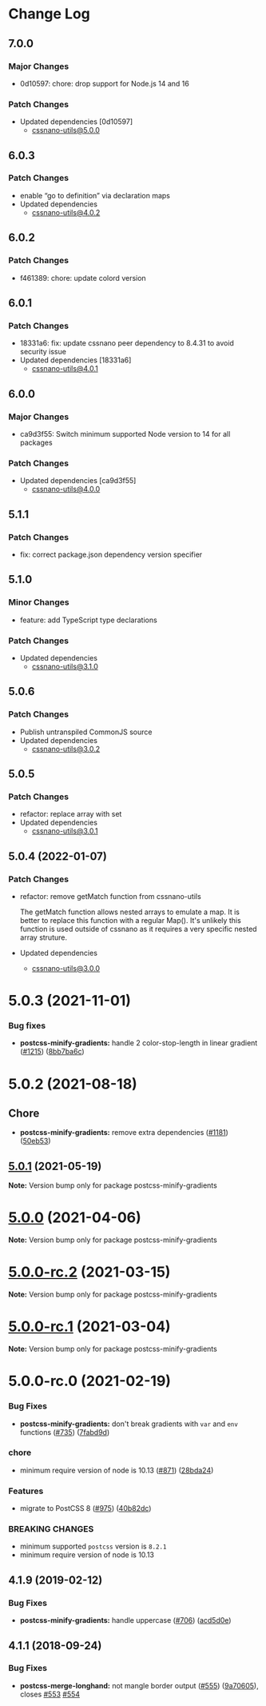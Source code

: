 # Change Log

## 7.0.0

### Major Changes

- 0d10597: chore: drop support for Node.js 14 and 16

### Patch Changes

- Updated dependencies [0d10597]
  - cssnano-utils@5.0.0

## 6.0.3

### Patch Changes

- enable “go to definition” via declaration maps
- Updated dependencies
  - cssnano-utils@4.0.2

## 6.0.2

### Patch Changes

- f461389: chore: update colord version

## 6.0.1

### Patch Changes

- 18331a6: fix: update cssnano peer dependency to 8.4.31 to avoid security issue
- Updated dependencies [18331a6]
  - cssnano-utils@4.0.1

## 6.0.0

### Major Changes

- ca9d3f55: Switch minimum supported Node version to 14 for all packages

### Patch Changes

- Updated dependencies [ca9d3f55]
  - cssnano-utils@4.0.0

## 5.1.1

### Patch Changes

- fix: correct package.json dependency version specifier

## 5.1.0

### Minor Changes

- feature: add TypeScript type declarations

### Patch Changes

- Updated dependencies
  - cssnano-utils@3.1.0

## 5.0.6

### Patch Changes

- Publish untranspiled CommonJS source
- Updated dependencies
  - cssnano-utils@3.0.2

## 5.0.5

### Patch Changes

- refactor: replace array with set
- Updated dependencies
  - cssnano-utils@3.0.1

## 5.0.4 (2022-01-07)

### Patch Changes

- refactor: remove getMatch function from cssnano-utils

  The getMatch function allows nested arrays to emulate a map.
  It is better to replace this function with a regular Map().
  It's unlikely this function is used outside of cssnano as it requires
  a very specific nested array struture.

- Updated dependencies
  - cssnano-utils@3.0.0

# 5.0.3 (2021-11-01)

### Bug fixes

- **postcss-minify-gradients:** handle 2 color-stop-length in linear gradient ([#1215](https://github.com/cssnano/cssnano/pull/1215)) ([8bb7ba6c](https://github.com/cssnano/cssnano/commit/8bb7ba6c1733fd12122589169d847b1a1212a6b5))

# 5.0.2 (2021-08-18)

## Chore

- **postcss-minify-gradients:** remove extra dependencies ([#1181](https://github.com/cssnano/cssnano/pull/1181)) ([50eb53](https://github.com/cssnano/cssnano/commit/50eb53e63b6eaae598ae4e51d02255ec8dcc9c8f))

## [5.0.1](https://github.com/cssnano/cssnano/compare/postcss-minify-gradients@5.0.0...postcss-minify-gradients@5.0.1) (2021-05-19)

**Note:** Version bump only for package postcss-minify-gradients

# [5.0.0](https://github.com/cssnano/cssnano/compare/postcss-minify-gradients@5.0.0-rc.2...postcss-minify-gradients@5.0.0) (2021-04-06)

**Note:** Version bump only for package postcss-minify-gradients

# [5.0.0-rc.2](https://github.com/cssnano/cssnano/compare/postcss-minify-gradients@5.0.0-rc.1...postcss-minify-gradients@5.0.0-rc.2) (2021-03-15)

**Note:** Version bump only for package postcss-minify-gradients

# [5.0.0-rc.1](https://github.com/cssnano/cssnano/compare/postcss-minify-gradients@5.0.0-rc.0...postcss-minify-gradients@5.0.0-rc.1) (2021-03-04)

**Note:** Version bump only for package postcss-minify-gradients

# 5.0.0-rc.0 (2021-02-19)

### Bug Fixes

- **postcss-minify-gradients:** don't break gradients with `var` and `env` functions ([#735](https://github.com/cssnano/cssnano/issues/735)) ([7fabd9d](https://github.com/cssnano/cssnano/commit/7fabd9d03c81142c5854d0c0a50bee15ed86c219))

### chore

- minimum require version of node is 10.13 ([#871](https://github.com/cssnano/cssnano/issues/871)) ([28bda24](https://github.com/cssnano/cssnano/commit/28bda243e32ce3ba89b3c358a5f78727b3732f11))

### Features

- migrate to PostCSS 8 ([#975](https://github.com/cssnano/cssnano/issues/975)) ([40b82dc](https://github.com/cssnano/cssnano/commit/40b82dca7f53ac02cd4fe62846dec79b898ccb49))

### BREAKING CHANGES

- minimum supported `postcss` version is `8.2.1`
- minimum require version of node is 10.13

## 4.1.9 (2019-02-12)

### Bug Fixes

- **postcss-minify-gradients:** handle uppercase ([#706](https://github.com/cssnano/cssnano/issues/706)) ([acd5d0e](https://github.com/cssnano/cssnano/commit/acd5d0eb59e76fe62b70faad89d6ee0f76f798ef))

## 4.1.1 (2018-09-24)

### Bug Fixes

- **postcss-merge-longhand:** not mangle border output ([#555](https://github.com/cssnano/cssnano/issues/555)) ([9a70605](https://github.com/cssnano/cssnano/commit/9a706050b621e7795a9bf74eb7110b5c81804ffe)), closes [#553](https://github.com/cssnano/cssnano/issues/553) [#554](https://github.com/cssnano/cssnano/issues/554)
